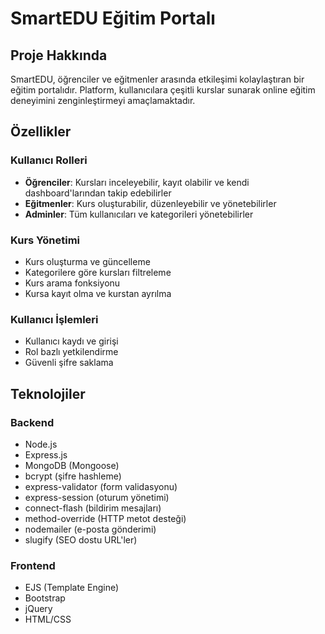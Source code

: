# SmartEDU Eğitim Portalı

## Proje Hakkında
SmartEDU, öğrenciler ve eğitmenler arasında etkileşimi kolaylaştıran bir eğitim portalıdır. Platform, kullanıcılara çeşitli kurslar sunarak online eğitim deneyimini zenginleştirmeyi amaçlamaktadır.

## Özellikler

### Kullanıcı Rolleri
- **Öğrenciler**: Kursları inceleyebilir, kayıt olabilir ve kendi dashboard'larından takip edebilirler
- **Eğitmenler**: Kurs oluşturabilir, düzenleyebilir ve yönetebilirler
- **Adminler**: Tüm kullanıcıları ve kategorileri yönetebilirler

### Kurs Yönetimi
- Kurs oluşturma ve güncelleme
- Kategorilere göre kursları filtreleme
- Kurs arama fonksiyonu
- Kursa kayıt olma ve kurstan ayrılma

### Kullanıcı İşlemleri
- Kullanıcı kaydı ve girişi
- Rol bazlı yetkilendirme
- Güvenli şifre saklama

## Teknolojiler

### Backend
- Node.js
- Express.js
- MongoDB (Mongoose)
- bcrypt (şifre hashleme)
- express-validator (form validasyonu)
- express-session (oturum yönetimi)
- connect-flash (bildirim mesajları)
- method-override (HTTP metot desteği)
- nodemailer (e-posta gönderimi)
- slugify (SEO dostu URL'ler)

### Frontend
- EJS (Template Engine)
- Bootstrap
- jQuery
- HTML/CSS

